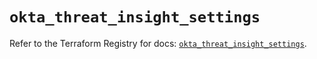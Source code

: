 # `okta_threat_insight_settings`

Refer to the Terraform Registry for docs: [`okta_threat_insight_settings`](https://registry.terraform.io/providers/okta/okta/4.19.0/docs/resources/threat_insight_settings).
